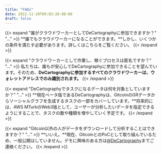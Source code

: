 ```yaml
---
title: "FAQs"
date: 2022-11-20T09:03:20-08:00
draft: false
---
```


{{< expand "誰がクラウドワーカーとしてDeCartographyに参加できますか？" "..." >}}
**誰でもクラウドワーカーになることができます。**しかし、いくつかの条件を満たす必要があります。詳しくはこちらをご覧ください。
{{< /expand >}}

{{< expand "クラウドワーカーとして作業し、稼ぐプロセスは匿名ですか？" "..." >}}
私たちは、誰もが安心してDeCartographyに参加できることを望んでいます。そのため、**DeCartographyに参加するすべてのクラウドワーカーは、ウォレットアドレスでのみ識別されます。**
{{< /expand >}}

{{< expand "DeCartographyでタスクになるデータは何を対象としていますか？" "..." >}}
**現在ベータ版であるDeCartographyは、GitcoinのGRデータからソーシャルグラフを生成するタスクの一部をカバーしています。**将来的には、AWS MTurkのWeb3版として、ユーザーが分析したいデータを指定できるようにすることで、タスクの数や種類を増やしていく予定です。
{{< /expand >}}

{{< expand "Gitcoin以外の人がデータをダウンロードして分析することはできますか？" "..." >}}
**いいえ。**現在、GitcoinとのPoCとして取り組んでいるため、一般公開はしていません。デモに興味のある方は[@DeCartography](https://twitter.com/DeCartography)までご連絡ください。
{{< /expand >}}

